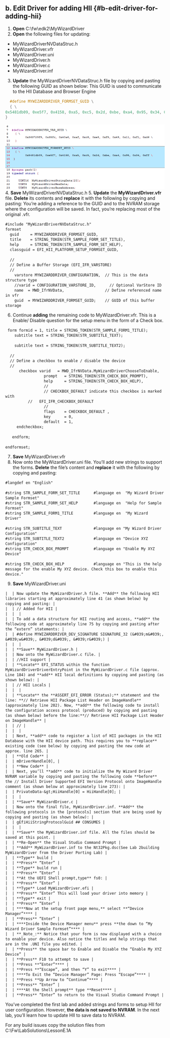 <!--- @file
 file b-edit-driver-for-adding-hii


Copyright (c) 2018, Intel Corporation. All rights reserved.<BR>

Redistribution and use in source (original document form) and 'compiled'
forms (converted to PDF, epub, HTML and other formats) with or without
modification, are permitted provided that the following conditions are met:

1) Redistributions of source code (original document form) must retain the
above copyright notice, this list of conditions and the following
disclaimer as the first lines of this file unmodified.

2) Redistributions in compiled form (transformed to other DTDs, converted to
PDF, epub, HTML and other formats) must reproduce the above copyright
notice, this list of conditions and the following disclaimer in the
documentation and/or other materials provided with the distribution.

THIS DOCUMENTATION IS PROVIDED BY TIANOCORE PROJECT "AS IS" AND ANY EXPRESS OR
IMPLIED WARRANTIES, INCLUDING, BUT NOT LIMITED TO, THE IMPLIED WARRANTIES OF
MERCHANTABILITY AND FITNESS FOR A PARTICULAR PURPOSE ARE DISCLAIMED. IN NO
EVENT SHALL TIANOCORE PROJECT BE LIABLE FOR ANY DIRECT, INDIRECT, INCIDENTAL,
SPECIAL, EXEMPLARY, OR CONSEQUENTIAL DAMAGES (INCLUDING, BUT NOT LIMITED TO,
PROCUREMENT OF SUBSTITUTE GOODS OR SERVICES; LOSS OF USE, DATA, OR PROFITS;
OR BUSINESS INTERRUPTION) HOWEVER CAUSED AND ON ANY THEORY OF LIABILITY,
WHETHER IN CONTRACT, STRICT LIABILITY, OR TORT (INCLUDING NEGLIGENCE OR
OTHERWISE) ARISING IN ANY WAY OUT OF THE USE OF THIS DOCUMENTATION, EVEN IF
ADVISED OF THE POSSIBILITY OF SUCH DAMAGE.

-->
## b. Edit Driver for adding HII {#b-edit-driver-for-adding-hii}

1. **Open** C:\fw\edk2\MyWizardDriver 
2. **Open** the following files for updating: 
  -  MyWizardDriverNVDataStruc.h
  - MyWizardDriver.vfr
  - MyWizardDriver.uni
  - MyWizardDriver.h
  - MyWizardDriver.c
  - MyWizardDriver.inf
3.  **Update** the MyWizardDriverNVDataStruc.h file by copying and pasting the following GUID as shown below: This GUID is used to communicate to the HII Database and Browser Engine
```c
  #define MYWIZARDDRIVER_FORMSET_GUID \
  { \
0x5481db09, 0xe5f7, 0x4158, 0xa5, 0xc5, 0x2d, 0xbe, 0xa4, 0x95, 0x34, 0xff \
}
```
![](/media/image8.png)
4. **Save** MyWizardDriverNVDataStruc.h 
5. **Update** the **MyWizardDriver.vfr** file. **Delete** its contents and **replace** it with the following by copying and pasting: You’re adding a reference to the GUID and to the NVRAM storage where the configuration will be saved. In fact, you’re replacing most of the original .vfr.
```
#include "MyWizardDriverNVDataStruc.h"
formset
  guid     = MYWIZARDDRIVER_FORMSET_GUID,
  title    = STRING_TOKEN(STR_SAMPLE_FORM_SET_TITLE),
  help     = STRING_TOKEN(STR_SAMPLE_FORM_SET_HELP),
  classguid = EFI_HII_PLATFORM_SETUP_FORMSET_GUID,

  //
  // Define a Buffer Storage (EFI_IFR_VARSTORE)
  //
    varstore MYWIZARDDRIVER_CONFIGURATION,  // This is the data structure type
    //varid = CONFIGURATION_VARSTORE_ID,      // Optional VarStore ID
    name  = MWD_IfrNVData,                  // Define referenced name in vfr
    guid  = MYWIZARDDRIVER_FORMSET_GUID;    // GUID of this buffer storage
```
6.  Continue **adding** the remaining code to MyWizardDriver.vfr. This is a Enable/ Disable question for the setup menu in the form of a Check box.
```
 form formid = 1, title = STRING_TOKEN(STR_SAMPLE_FORM1_TITLE);
    subtitle text = STRING_TOKEN(STR_SUBTITLE_TEXT);

    subtitle text = STRING_TOKEN(STR_SUBTITLE_TEXT2);
 
  //
  // Define a checkbox to enable / disable the device
  //
      checkbox varid   = MWD_IfrNVData.MyWizardDriverChooseToEnable,
                 prompt   = STRING_TOKEN(STR_CHECK_BOX_PROMPT),
                 help     = STRING_TOKEN(STR_CHECK_BOX_HELP),
                 //
                 // CHECKBOX_DEFAULT indicate this checkbox is marked with 
	      //   EFI_IFR_CHECKBOX_DEFAULT
                 // 
                 flags    = CHECKBOX_DEFAULT ,
                 key      = 0,
                 default  = 1,
     endcheckbox;

   endform;

endformset;
```
7. **Save** MyWizardDriver.vfr 
8. Now onto the MyWizardDriver.uni file. You’ll add new strings to support the forms. **Delete** the file’s content and **replace** it with the following by copying and pasting: 
```
#langdef en "English"

#string STR_SAMPLE_FORM_SET_TITLE      #language en  "My Wizard Driver Sample Formset"
#string STR_SAMPLE_FORM_SET_HELP       #language en  "Help for Sample Formset"
#string STR_SAMPLE_FORM1_TITLE         #language en  "My Wizard Driver"

#string STR_SUBTITLE_TEXT              #language en "My Wizard Driver Configuration"
#string STR_SUBTITLE_TEXT2             #language en "Device XYZ Configuration"
#string STR_CHECK_BOX_PROMPT           #language en "Enable My XYZ Device"
                                      
#string STR_CHECK_BOX_HELP             #language en "This is the help message for the enable My XYZ device. Check this box to enable this device."
```

9. **Save** MyWizardDriver.uni 
```
|  | Now update the MyWizardDriver.h file. **Add** the following HII libraries starting at approximately line 41 (as shown below) by copying and pasting: |
|  | // Added for HII |
|  |  |
|  | To add a data structure for HII routing and access, **add** the following code at approximately line 75 by copying and pasting after the “extern” statements: |
|  | #define MYWIZARDDRIVER_DEV_SIGNATURE SIGNATURE_32 (&#039;m&#039;, &#039;w&#039;, &#039;d&#039;, &#039;r&#039;) |
|  |  |
|  | **Save** MyWizardDriver.h |
|  | Now onto the MyWizardDriver.c file. |
|  | //HII support |
|  | **Locate** EFI_STATUS within the function MyWizardDriverDriverEntryPoint in the MyWizardDriver.c file (approx. Line 184) and **add** HII local definitions by copying and pasting (as shown below): |
|  | // HII Locals |
|  |  |
|  | **Locate** the **ASSERT_EFI_ERROR (Status);** statement and the line: **// Retrieve HII Package List Header on ImageHandle** (approximately line 202). Now, **add** the following code to install the configuration access protocol (produced) by copying and pasting (as shown below) before the line:**// Retrieve HII Package List Header on ImageHandle** |
|  | // |
|  |  |
|  | Next, **add** code to register a list of HII packages in the HII Database with the HII device path. This requires you to **replace** existing code (see below) by copying and pasting the new code at approx. line 265. |
|  | **Old Code** |
|  | mDriverHandle[0], |
|  | **New Code** |
|  | Next, you’ll **add** code to initialize the My Wizard Driver NVRAM variable by copying and pasting the following code **before** the // Install Driver Supported EFI Version Protocol onto ImageHandle comment (as shown below at approximately line 273): |
|  | PrivateData-&gt;HiiHandle[0] = HiiHandle[0]; |
|  |  |
|  | **Save** MyWizardDriver.c |
|  | Now onto the final file, MyWizardDriver.inf. **Add** the following protocols in the [protocols] section that are being used by copying and pasting (as shown below): |
|  | gEfiHiiStringProtocolGuid ## CONSUMES |
|  |  |
|  | **Save** the MyWizardDriver.inf file. All the files should be saved at this point. |
|  | **Re-Open** the Visual Studio Command Prompt |
|  | **Add** MyWizardDriver.inf to the Nt32Pkg.dsc(See Lab 2building MyWizardDriver from the Driver Porting Lab) |
|  | **Type** build |
|  | **Press** “Enter” |
|  | **Type** build run |
|  | **Press** “Enter” |
|  | **At the UEFI Shell prompt,type** fs0: |
|  | **Press** “Enter” |
|  | **Type** Load MyWizardDriver.efi |
|  | **Press** “Enter” This will load your driver into memory |
|  | **Type** exit |
|  | **Press** “Enter” |
|  | ****Now at the setup front page menu,** select **“Device Manager”**** |
|  | **Press** “Enter” |
|  | ****Inside the Device Manager menu** press **the down to “My Wizard Driver Sample Formset”**** |
|  | **_Note_:** Notice that your form is now displayed with a choice to enable your device. Also notice the titles and help strings that are in the .UNI file you edited. |
|  | **Press** the space bar to Enable and Disable the “Enable My XYZ Device” |
|  | **Press** F10 to attempt to save |
|  | **Press **“Enter”**** |
|  | **Press **“Escape”, and then “Y” to exit**** |
|  | ****To Exit the “Device Manager” Page: Press “Escape”**** |
|  | **Press **Up Arrow to “Continue”**** |
|  | **Press** “Enter” |
|  | ****At the Shell prompt** type **Reset**** |
|  | **Press** “Enter” to return to the Visual Studio Command Prompt |
```

You’ve completed the first lab and added strings and forms to setup HII for user configuration. However, **the data is not saved to NVRAM**. In the next lab, you’ll learn how to update HII to save data to NVRAM.

For any build issues copy the solution files from C:\Fw\LabSolutions\LessonE.1A